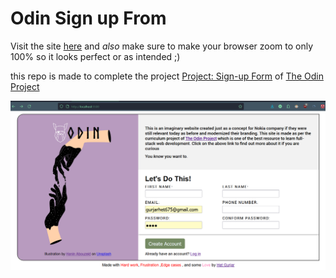 # Odin Sign up From

Visit the site [here](https://het-477.github.io/odin-sign-up-form-v2/) and _also_ make sure to make your browser zoom to only 100% so it looks perfect or as intended ;)

this repo is made to complete the project [Project: Sign-up Form](https://www.theodinproject.com/lessons/node-path-intermediate-html-and-css-sign-up-form) of [The Odin Project](https://www.theodinproject.com/dashboard)

![image of website](./assets/image.png)
